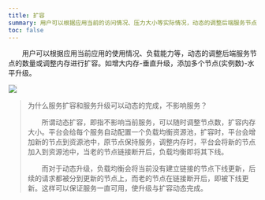 ```yaml
---
title: 扩容
summary: 用户可以根据应用当前的访问情况、压力大小等实际情况，动态的调整后端服务节点的数量和配置大小进行扩容。
toc: false
---
```


&emsp;&emsp;用户可以根据应用当前应用的使用情况、负载能力等，动态的调整后端服务节点的数量或调整内存进行扩容。如增大内存-垂直升级，添加多个节点(实例数)-水平升级。

<img src="https://static.goodrain.com/images/acp/docs/user-docs/myapps/myapp-platform-capacity-1.png" style="border:1px solid #eee;max-width:100%" />

> 为什么服务扩容和服务升级可以动态的完成，不影响服务？
>
> &emsp;&emsp;所谓动态扩容，即指不影响当前服务，可以随时调整节点数，扩容内存大小。平台会给每个服务自动配置一个负载均衡资源池，扩容时，平台会增加新的节点到资源池中，原节点保持服务，调整内存时，平台会将新的节点加入到资源池中，当老的节点链接断开后，负载均衡即将其下线。
>
> &emsp;&emsp;而对于动态升级，负载均衡会将当前没有建立链接的节点下线更新，后续的请求都被分到更新的节点上，而老的节点在链接断开后，即被下线更新。这样可以保证服务一直可用，使升级与扩容动态完成。